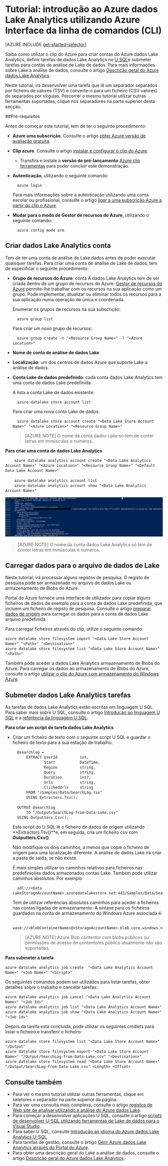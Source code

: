 <properties 
   pageTitle="Introdução ao Azure dados Lake Analytics utilizando a Interface de comandos do Azure | Microsoft Azure" 
   description="Saiba como utilizar a Interface de comandos do Azure para criar uma conta do arquivo de Lake de dados, criar uma tarefa de análise de Lake dados utilizando o U SQL e submeter a tarefa. " 
   services="data-lake-analytics" 
   documentationCenter="" 
   authors="edmacauley" 
   manager="jhubbard" 
   editor="cgronlun"/>
 
<tags
   ms.service="data-lake-analytics"
   ms.devlang="na"
   ms.topic="hero-article"
   ms.tgt_pltfrm="na"
   ms.workload="big-data" 
   ms.date="05/16/2016"
   ms.author="edmaca"/>

# <a name="tutorial-get-started-with-azure-data-lake-analytics-using-azure-command-line-interface-cli"></a>Tutorial: introdução ao Azure dados Lake Analytics utilizando Azure Interface da linha de comandos (CLI)

[AZURE.INCLUDE [get-started-selector](../../includes/data-lake-analytics-selector-get-started.md)]


Saiba como utilizar o clip do Azure para criar contas do Azure dados Lake Analytics, definir tarefas de dados Lake Analytics no [U SQL](data-lake-analytics-u-sql-get-started.md)e submeter tarefas para contas de análise de Lake de dados. Para mais informações sobre Lake a análise de dados, consulte o artigo [Descrição geral do Azure dados Lake Analytics](data-lake-analytics-overview.md).

Neste tutorial, irá desenvolver uma tarefa que lê um separador separados por ficheiro de valores (TSV) e converte-o para um ficheiro (CSV valores) de separados por vírgulas. Percorrer o mesmo tutorial utilizar outras ferramentas suportadas, clique nos separadores na parte superior desta secção.

##<a name="prerequisites"></a>Pré-requisitos

Antes de começar este tutorial, tem de ter o seguinte procedimento:

- **Azure uma subscrição**. Consulte o artigo [obter Azure versão de avaliação gratuita](https://azure.microsoft.com/pricing/free-trial/).
- **Clip azure**. Consulte o artigo [instalar e configurar o clip do Azure](../xplat-cli-install.md).
    - Transfira e instale a **versão de pré-lançamento** [Azure clip ferramentas](https://github.com/MicrosoftBigData/AzureDataLake/releases) para poder concluir este demonstração.
- **Autenticação**, utilizando o seguinte comando:

        azure login
    Para mais informações sobre a autenticação utilizando uma conta escolar ou profissional, consulte o artigo [ligar a uma subscrição Azure a partir do clip o Azure](../xplat-cli-connect.md).
- **Mudar para o modo de Gestor de recursos do Azure**, utilizando o seguinte comando:

        azure config mode arm
        
## <a name="create-data-lake-analytics-account"></a>Criar dados Lake Analytics conta

Tem de ter uma conta de análise de Lake dados antes de poder executar quaisquer tarefas. Para criar uma conta de análise de Lake de dados, tem de especificar o seguinte procedimento:

- **Grupo de recursos do Azure**: conta A dados Lake Analytics tem de ser criada dentro de um grupo de recursos do Azure. [Gestor de recursos do Azure](../azure-resource-manager/resource-group-overview.md) permite-lhe trabalhar com os recursos na sua aplicação como um grupo. Pode implementar, atualizar ou eliminar todos os recursos para a sua aplicação numa operação de única e coordenada.  

    Enumerar os grupos de recursos na sua subscrição:
    
        azure group list 
    
    Para criar um novo grupo de recursos:

        azure group create -n "<Resource Group Name>" -l "<Azure Location>"

- **Nome de conta de análise de dados Lake**
- **Localização**: um dos centros de dados Azure que suporte Lake a análise de dados.
- **Conta Lake de dados predefinido**: cada conta dados Lake Analytics tem uma conta de dados Lake predefinida.

    A lista a conta Lake de dados existente:
    
        azure datalake store account list

    Para criar uma nova conta Lake de dados:

        azure datalake store account create "<Data Lake Store Account Name>" "<Azure Location>" "<Resource Group Name>"

    > [AZURE.NOTE] O nome da conta dados Lake só tem de conter letras em minúsculas e números.



**Para criar uma conta de dados Lake Analytics**

        azure datalake analytics account create "<Data Lake Analytics Account Name>" "<Azure Location>" "<Resource Group Name>" "<Default Data Lake Account Name>"

        azure datalake analytics account list
        azure datalake analytics account show "<Data Lake Analytics Account Name>"          

![A análise de dados Lake Mostrar da conta](./media/data-lake-analytics-get-started-cli/data-lake-analytics-show-account-cli.png)

> [AZURE.NOTE] O nome da conta dados Lake Analytics só tem de conter letras em minúsculas e números.


## <a name="upload-data-to-data-lake-store"></a>Carregar dados para o arquivo de dados de Lake

Neste tutorial, irá processar alguns registos de pesquisa.  O registo de pesquisa pode ser armazenado no arquivo de dados Lake ou armazenamento de Blobs do Azure. 

Portal do Azure fornece uma interface de utilizador para copiar alguns ficheiros de dados de exemplo para a conta de dados Lake predefinida, que incluem um ficheiro de registo de pesquisa. Consulte o artigo [preparar dados de origem](data-lake-analytics-get-started-portal.md#prepare-source-data) para carregar os dados para a conta de dados Lake arquivo predefinida.

Para carregar ficheiros através do clip, utilize o seguinte comando:

    azure datalake store filesystem import "<Data Lake Store Account Name>" "<Path>" "<Destination>"
    azure datalake store filesystem list "<Data Lake Store Account Name>" "<Path>"

Também pode aceder a dados Lake Analytics armazenamento de Blobs do Azure.  Para carregar os dados ao armazenamento de Blobs do Azure, consulte o artigo [utilizar o clip do Azure com armazenamento do Windows Azure](../storage/storage-azure-cli.md).

## <a name="submit-data-lake-analytics-jobs"></a>Submeter dados Lake Analytics tarefas

As tarefas de dados Lake Analytics estão escritas em linguagem U SQL. Para saber mais sobre U SQL, consulte o artigo [Introdução ao linguagem U SQL](data-lake-analytics-u-sql-get-started.md) e a [referência da linguagem U SQL](http://go.microsoft.com/fwlink/?LinkId=691348).

**Para criar um script de tarefa dados Lake Analytics**

- Criar um ficheiro de texto com o seguinte script U SQL e guardar o ficheiro de texto para a sua estação de trabalho:

        @searchlog =
            EXTRACT UserId          int,
                    Start           DateTime,
                    Region          string,
                    Query           string,
                    Duration        int?,
                    Urls            string,
                    ClickedUrls     string
            FROM "/Samples/Data/SearchLog.tsv"
            USING Extractors.Tsv();
        
        OUTPUT @searchlog   
            TO "/Output/SearchLog-from-Data-Lake.csv"
        USING Outputters.Csv();

    Este script do U SQL lê o ficheiro de dados de origem utilizando **Extractors.Tsv()**e, em seguida, cria um ficheiro csv com **Outputters.Csv()**. 
    
    Não modifique os dois caminhos, a menos que copie o ficheiro de origem para uma localização diferente.  A análise de dados Lake irá criar a pasta de saída, se não existe.
    
    É mais simples utilizar os caminhos relativos para ficheiros nas predefinições dados armazenados contas Lake. Também pode utilizar caminhos absolutos.  Por exemplo 
    
        adl://<Data LakeStorageAccountName>.azuredatalakestore.net:443/Samples/Data/SearchLog.tsv
        
    Tem de utilizar referências absolutos caminhos para aceder a ficheiros nas contas ligadas de armazenamento.  A sintaxe para os ficheiros guardados na conta de armazenamento do Windows Azure associada é:
    
        wasb://<BlobContainerName>@<StorageAccountName>.blob.core.windows.net/Samples/Data/SearchLog.tsv

    >[AZURE.NOTE] Azure Blob contentor com blobs públicos ou permissões de acesso de contentores público atualmente não são suportadas.      

    
**Para submeter a tarefa**


    azure datalake analytics job create  "<Data Lake Analytics Account Name>" "<Job Name>" "<Script>"
    
    
Os seguintes comandos podem ser utilizados para listar tarefas, obter detalhes sobre o trabalho e cancelar tarefas:

    azure datalake analytics job cancel "<Data Lake Analytics Account Name>" "<Job Id>"
    azure datalake analytics job list "<Data Lake Analytics Account Name>"
    azure datalake analytics job show "<Data Lake Analytics Account Name>" "<Job Id>"

Depois da tarefa está concluída, pode utilizar os seguintes cmdlets para listar o ficheiro e transferir o ficheiro:
    
    azure datalake store filesystem list "<Data Lake Store Account Name>" "/Output"
    azure datalake store filesystem export "<Data Lake Store Account Name>" "/Output/SearchLog-from-Data-Lake.csv" "<Destination>"
    azure datalake store filesystem read "<Data Lake Store Account Name>" "/Output/SearchLog-from-Data-Lake.csv" <Length> <Offset>

## <a name="see-also"></a>Consulte também

- Para ver o mesmo tutorial utilizar outras ferramentas, clique em seletores o separador na parte superior da página.
- Para ver uma consulta mais complexa, consulte o artigo [registos de Web site de analisar utilizando a análise do Azure dados Lake](data-lake-analytics-analyze-weblogs.md).
- Para começar a desenvolver aplicações U SQL, consulte o artigo [scripts de desenvolver U-SQL utilizando ferramentas de Lake de dados para o Visual Studio](data-lake-analytics-data-lake-tools-get-started.md).
- Para saber U SQL, consulte [Introdução ao idioma do Azure dados Lake Analytics U-SQL](data-lake-analytics-u-sql-get-started.md).
- Para tarefas de gestão, consulte o artigo [Gerir Azure dados Lake Analytics através do Portal do Azure](data-lake-analytics-manage-use-portal.md).
- Para obter uma descrição geral do Lake a análise de dados, consulte o artigo [Descrição geral do Azure dados Lake Analytics](data-lake-analytics-overview.md).

